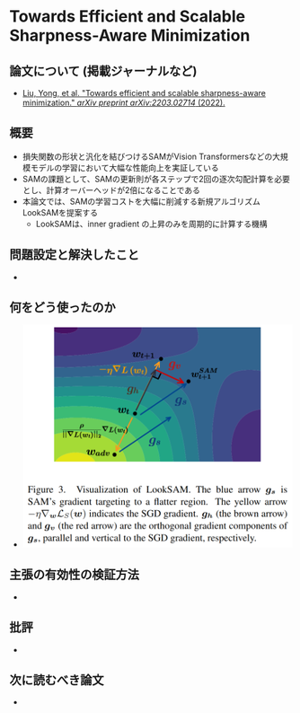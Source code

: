 # Towards Efficient and Scalable Sharpness-Aware Minimization

## 論文について (掲載ジャーナルなど)
- [Liu, Yong, et al. "Towards efficient and scalable sharpness-aware minimization." *arXiv preprint arXiv:2203.02714* (2022).](https://arxiv.org/pdf/2203.02714.pdf)

## 概要
- 損失関数の形状と汎化を結びつけるSAMがVision Transformersなどの大規模モデルの学習において大幅な性能向上を実証している
- SAMの課題として、SAMの更新則が各ステップで2回の逐次勾配計算を必要とし、計算オーバーヘッドが2倍になることである
- 本論文では、SAMの学習コストを大幅に削減する新規アルゴリズムLookSAMを提案する
    - LookSAMは、inner gradient の上昇のみを周期的に計算する機構


## 問題設定と解決したこと
- 

## 何をどう使ったのか
- <img src="picture/LookSAM_Figure3.png" alt="LookSAM_Figure3" style="zoom:67%;" />

## 主張の有効性の検証方法
- 

## 批評
- 

## 次に読むべき論文
- 


